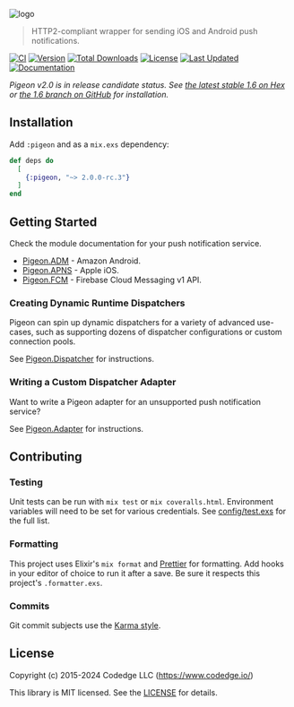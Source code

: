 ![logo](https://raw.githubusercontent.com/codedge-llc/pigeon/master/docs/logo.png)

> HTTP2-compliant wrapper for sending iOS and Android push notifications.

[![CI](https://github.com/codedge-llc/pigeon/actions/workflows/ci.yml/badge.svg)](https://github.com/codedge-llc/pigeon/actions/workflows/ci.yml)
[![Version](https://img.shields.io/hexpm/v/pigeon.svg)](https://hex.pm/packages/pigeon)
[![Total Downloads](https://img.shields.io/hexpm/dt/pigeon.svg)](https://hex.pm/packages/pigeon)
[![License](https://img.shields.io/hexpm/l/pigeon.svg)](https://github.com/codedge-llc/pigeon/blob/master/LICENSE)
[![Last Updated](https://img.shields.io/github/last-commit/codedge-llc/pigeon.svg)](https://github.com/codedge-llc/pigeon/commits/master)
[![Documentation](https://img.shields.io/badge/documentation-gray)](https://hexdocs.pm/pigeon/)

_Pigeon v2.0 is in release candidate status. See [the latest stable 1.6 on Hex](https://hex.pm/packages/pigeon)
or [the 1.6 branch on GitHub](https://github.com/codedge-llc/pigeon/tree/v1.6) for installation._

## Installation

Add `:pigeon` and as a `mix.exs` dependency:

```elixir
def deps do
  [
    {:pigeon, "~> 2.0.0-rc.3"}
  ]
end
```

## Getting Started

Check the module documentation for your push notification service.

- [Pigeon.ADM](https://hexdocs.pm/pigeon/2.0.0-rc.2/Pigeon.ADM.html) - Amazon Android.
- [Pigeon.APNS](https://hexdocs.pm/pigeon/2.0.0-rc.2/Pigeon.APNS.html) - Apple iOS.
- [Pigeon.FCM](https://hexdocs.pm/pigeon/2.0.0-rc.2/Pigeon.FCM.html) - Firebase Cloud Messaging v1 API.

### Creating Dynamic Runtime Dispatchers

Pigeon can spin up dynamic dispatchers for a variety of advanced use-cases, such as
supporting dozens of dispatcher configurations or custom connection pools.

See [Pigeon.Dispatcher](https://hexdocs.pm/pigeon/2.0.0-rc.1/Pigeon.Dispatcher.html) for instructions.

### Writing a Custom Dispatcher Adapter

Want to write a Pigeon adapter for an unsupported push notification service?

See [Pigeon.Adapter](https://hexdocs.pm/pigeon/2.0.0-rc.1/Pigeon.Adapter.html) for instructions.

## Contributing

### Testing

Unit tests can be run with `mix test` or `mix coveralls.html`. Environment variables will need to be set for
various credentials. See [config/test.exs](https://github.com/codedge-llc/pigeon/blob/master/config/test.exs)
for the full list.

### Formatting

This project uses Elixir's `mix format` and [Prettier](https://prettier.io) for formatting.
Add hooks in your editor of choice to run it after a save. Be sure it respects this project's
`.formatter.exs`.

### Commits

Git commit subjects use the [Karma style](http://karma-runner.github.io/5.0/dev/git-commit-msg.html).

## License

Copyright (c) 2015-2024 Codedge LLC (https://www.codedge.io/)

This library is MIT licensed. See the [LICENSE](https://github.com/codedge-llc/pigeon/blob/master/LICENSE) for details.
